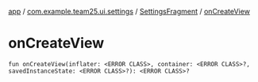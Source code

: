 [app](../../index.md) / [com.example.team25.ui.settings](../index.md) / [SettingsFragment](index.md) / [onCreateView](./on-create-view.md)

# onCreateView

`fun onCreateView(inflater: <ERROR CLASS>, container: <ERROR CLASS>?, savedInstanceState: <ERROR CLASS>?): <ERROR CLASS>?`